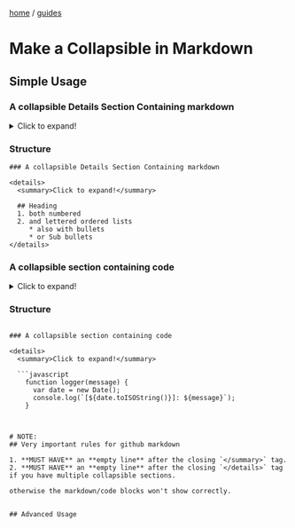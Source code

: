 <p><a href="/">home</a> / <a href="/guides">guides</a></p>
<div class="rainbow-retro"></div>

# Make a Collapsible in Markdown

## Simple Usage

### A collapsible Details Section Containing markdown

<details>
  <summary>Click to expand!</summary>
  
  ## Heading
  1. both numbered
  2. and lettered ordered lists
     * also with bullets
     * or Sub bullets
</details>

### Structure

```
### A collapsible Details Section Containing markdown

<details>
  <summary>Click to expand!</summary>
  
  ## Heading
  1. both numbered
  2. and lettered ordered lists
     * also with bullets
     * or Sub bullets
</details>

```

### A collapsible section containing code

<details>
  <summary>Click to expand!</summary>
  
  ```javascript
    function logger(message) {
      var date = new Date();
      console.log(`[${date.toISOString()}]: ${message}`);
    }
  ```
</details>

### Structure

```

### A collapsible section containing code

<details>
  <summary>Click to expand!</summary>
  
  ```javascript
    function logger(message) {
      var date = new Date();
      console.log(`[${date.toISOString()}]: ${message}`);
    }
  ```
</details>

```


# NOTE:
## Very important rules for github markdown

1. **MUST HAVE** an **empty line** after the closing `</summary>` tag.
2. **MUST HAVE** an **empty line** after the closing `</details>` tag if you have multiple collapsible sections.

otherwise the markdown/code blocks won't show correctly.


## Advanced Usage

